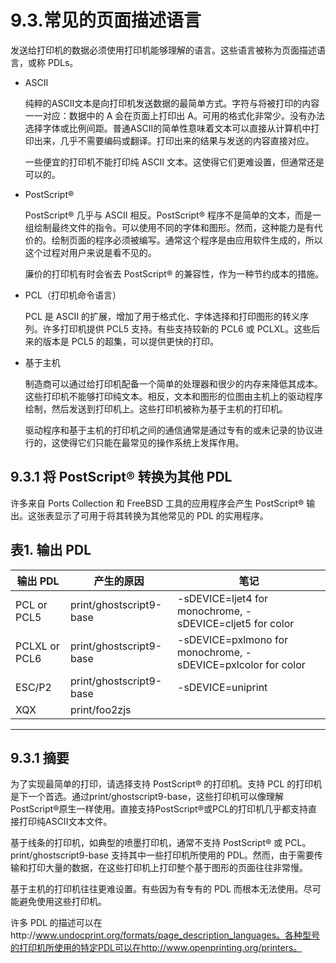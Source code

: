 # 9.3.常见的页面描述语言

发送给打印机的数据必须使用打印机能够理解的语言。这些语言被称为页面描述语言，或称 PDLs。

- ASCII

   纯粹的ASCII文本是向打印机发送数据的最简单方式。字符与将被打印的内容一一对应：数据中的 A 会在页面上打印出 A。可用的格式化非常少。没有办法选择字体或比例间距。普通ASCII的简单性意味着文本可以直接从计算机中打印出来，几乎不需要编码或翻译。打印出来的结果与发送的内容直接对应。
   
   一些便宜的打印机不能打印纯 ASCII 文本。这使得它们更难设置，但通常还是可以的。

- PostScript®

   PostScript® 几乎与 ASCII 相反。PostScript® 程序不是简单的文本，而是一组绘制最终文件的指令。可以使用不同的字体和图形。然而，这种能力是有代价的。绘制页面的程序必须被编写。通常这个程序是由应用软件生成的，所以这个过程对用户来说是看不见的。
   
   廉价的打印机有时会省去 PostScript® 的兼容性，作为一种节约成本的措施。

- PCL（打印机命令语言）

   PCL 是 ASCII 的扩展，增加了用于格式化、字体选择和打印图形的转义序列。许多打印机提供 PCL5 支持。有些支持较新的 PCL6 或 PCLXL。这些后来的版本是 PCL5 的超集，可以提供更快的打印。

- 基于主机

   制造商可以通过给打印机配备一个简单的处理器和很少的内存来降低其成本。这些打印机不能够打印纯文本。相反，文本和图形的位图由主机上的驱动程序绘制，然后发送到打印机上。这些打印机被称为基于主机的打印机。
   
   驱动程序和基于主机的打印机之间的通信通常是通过专有的或未记录的协议进行的，这使得它们只能在最常见的操作系统上发挥作用。

## 9.3.1 将 PostScript® 转换为其他 PDL

许多来自 Ports Collection 和 FreeBSD 工具的应用程序会产生 PostScript® 输出。这张表显示了可用于将其转换为其他常见的 PDL 的实用程序。

表1. 输出 PDL
---------------------------------------------------------------------------------------------------------------------------
|      输出 PDL      |            产生的原因               |                         笔记                                     |
| ---------------- | --------------------------------- | ---------------------------------------------------------------- |
|   PCL or PCL5    |      print/ghostscript9-base      |  -sDEVICE=ljet4 for monochrome, -sDEVICE=cljet5 for color        |
|  PCLXL or PCL6   |      print/ghostscript9-base      |  -sDEVICE=pxlmono for monochrome, -sDEVICE=pxlcolor for color    |
|     ESC/P2       |      print/ghostscript9-base      |  -sDEVICE=uniprint                                               |
|       XQX        |      print/foo2zjs                |                                                                  |
---------------------------------------------------------------------------------------------------------------------------
## 9.3.1 摘要

为了实现最简单的打印，请选择支持 PostScript® 的打印机。支持 PCL 的打印机是下一个首选。通过print/ghostscript9-base，这些打印机可以像理解 PostScript®原生一样使用。直接支持PostScript®或PCL的打印机几乎都支持直接打印纯ASCII文本文件。

基于线条的打印机，如典型的喷墨打印机，通常不支持 PostScript® 或 PCL。print/ghostscript9-base 支持其中一些打印机所使用的 PDL。然而，由于需要传输和打印大量的数据，在这些打印机上打印整个基于图形的页面往往非常慢。

基于主机的打印机往往更难设置。有些因为有专有的 PDL 而根本无法使用。尽可能避免使用这些打印机。

许多 PDL 的描述可以在http://www.undocprint.org/formats/page_description_languages。各种型号的打印机所使用的特定PDL可以在http://www.openprinting.org/printers。
